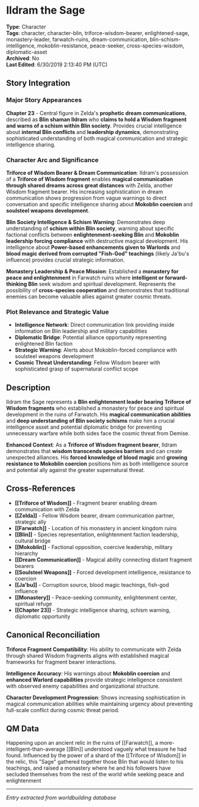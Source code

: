 # Ildram the Sage

**Type**: Character  
**Tags**: character, character-blin, triforce-wisdom-bearer, enlightened-sage, monastery-leader, farwatch-ruins, dream-communication, blin-schism-intelligence, mokoblin-resistance, peace-seeker, cross-species-wisdom, diplomatic-asset  
**Archived**: No  
**Last Edited**: 6/30/2019 2:13:40 PM (UTC)

## Story Integration

### Major Story Appearances
**Chapter 23** - Central figure in Zelda's **prophetic dream communications**, described as **Blin shaman Ildram** who **claims to hold a Wisdom fragment and warns of a schism within Blin society**. Provides crucial intelligence about **internal Blin conflicts** and **leadership dynamics**, demonstrating sophisticated understanding of both magical communication and strategic intelligence sharing.

### Character Arc and Significance
**Triforce of Wisdom Bearer & Dream Communication**: Ildram's possession of a **Triforce of Wisdom fragment** enables **magical communication through shared dreams across great distances** with Zelda, another Wisdom fragment bearer. His increasing sophistication in dream communication shows progression from vague warnings to direct conversation and specific intelligence sharing about **Mokoblin coercion** and **soulsteel weapons development**.

**Blin Society Intelligence & Schism Warning**: Demonstrates deep understanding of **schism within Blin society**, warning about specific factional conflicts between **enlightenment-seeking Blin** and **Mokoblin leadership forcing compliance** with destructive magical development. His intelligence about **Power-based enhancements given to Warlords** and **blood magic derived from corrupted "Fish-God" teachings** (likely Ja'bu's influence) provides crucial strategic information.

**Monastery Leadership & Peace Mission**: Established a **monastery for peace and enlightenment** in Farwatch ruins where **intelligent or forward-thinking Blin** seek wisdom and spiritual development. Represents the possibility of **cross-species cooperation** and demonstrates that traditional enemies can become valuable allies against greater cosmic threats.

### Plot Relevance and Strategic Value
- **Intelligence Network**: Direct communication link providing inside information on Blin leadership and military capabilities
- **Diplomatic Bridge**: Potential alliance opportunity representing enlightened Blin faction
- **Strategic Warning**: Alerts about Mokoblin-forced compliance with soulsteel weapons development
- **Cosmic Threat Understanding**: Fellow Wisdom bearer with sophisticated grasp of supernatural conflict scope

## Description
Ildram the Sage represents a **Blin enlightenment leader bearing Triforce of Wisdom fragments** who established a monastery for peace and spiritual development in the ruins of Farwatch. His **magical communication abilities** and **deep understanding of Blin society schisms** make him a crucial intelligence asset and potential diplomatic bridge for preventing unnecessary warfare while both sides face the cosmic threat from Demise.

**Enhanced Context**: As a **Triforce of Wisdom fragment bearer**, Ildram demonstrates that **wisdom transcends species barriers** and can create unexpected alliances. His **forced knowledge of blood magic** and **growing resistance to Mokoblin coercion** positions him as both intelligence source and potential ally against the greater supernatural threat.

## Cross-References
- **[[Triforce of Wisdom]]** - Fragment bearer enabling dream communication with Zelda
- **[[Zelda]]** - Fellow Wisdom bearer, dream communication partner, strategic ally
- **[[Farwatch]]** - Location of his monastery in ancient kingdom ruins
- **[[Blin]]** - Species representation, enlightenment faction leadership, cultural bridge
- **[[Mokoblin]]** - Factional opposition, coercive leadership, military hierarchy
- **[[Dream Communication]]** - Magical ability connecting distant fragment bearers
- **[[Soulsteel Weapons]]** - Forced development intelligence, resistance to coercion
- **[[Ja'bu]]** - Corruption source, blood magic teachings, fish-god influence
- **[[Monastery]]** - Peace-seeking community, enlightenment center, spiritual refuge
- **[[Chapter 23]]** - Strategic intelligence sharing, schism warning, diplomatic opportunity

## Canonical Reconciliation
**Triforce Fragment Compatibility**: His ability to communicate with Zelda through shared Wisdom fragments aligns with established magical frameworks for fragment bearer interactions.

**Intelligence Accuracy**: His warnings about **Mokoblin coercion** and **enhanced Warlord capabilities** provide strategic intelligence consistent with observed enemy capabilities and organizational structure.

**Character Development Progression**: Shows increasing sophistication in magical communication abilities while maintaining urgency about preventing full-scale conflict during cosmic threat period.

## QM Data
Happening upon an ancient relic in the ruins of [[Farwatch]], a more-intelligent-than-average [[Blin]] understood vaguely what treasure he had found. Influenced by the power of a shard of the [[Triforce of Wisdom]] in the relic, this "Sage" gathered together those Blin that would listen to his teachings, and raised a monastery where he and his followers have secluded themselves from the rest of the world while seeking peace and enlightenment

---
*Entry extracted from worldbuilding database*
